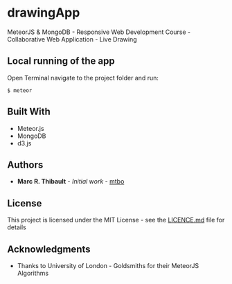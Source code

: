 # drawingApp

MeteorJS & MongoDB - Responsive Web Development Course - Collaborative Web Application - Live Drawing

## Local running of the app

Open Terminal navigate to the project folder and run:

```
$ meteor
```

## Built With

* Meteor.js
* MongoDB
* d3.js

## Authors

* **Marc R. Thibault** - *Initial work* - [mtbo](https://github.com/mtbo)


## License

This project is licensed under the MIT License - see the [LICENCE.md](LICENCE.md) file for details

## Acknowledgments

* Thanks to University of London - Goldsmiths for their MeteorJS Algorithms
